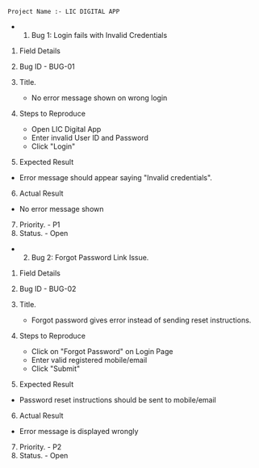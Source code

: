     Project Name :- LIC DIGITAL APP 
    
  - 1. Bug 1: Login fails with Invalid Credentials
1. Field Details
2. Bug ID - BUG-01

3. Title.
   - No error message shown on wrong login

4. Steps to Reproduce
     - Open LIC Digital App
     - Enter invalid User ID and Password 
     - Click "Login"

5. Expected Result
 - Error message should appear saying "Invalid credentials".

6. Actual Result
 - No error message shown

7. Priority. - P1
8. Status.  - Open



  - 2. Bug 2: Forgot Password Link Issue.
      
1. Field Details
2. Bug ID - BUG-02

3. Title.
   - Forgot password gives error instead of sending reset instructions.

4. Steps to Reproduce
    - Click on "Forgot Password" on Login Page
    - Enter valid registered mobile/email
    - Click "Submit"

5. Expected Result
 - Password reset instructions should be sent to mobile/email

6. Actual Result
 - Error message is displayed wrongly

7. Priority.   - P2
8. Status.  - Open
